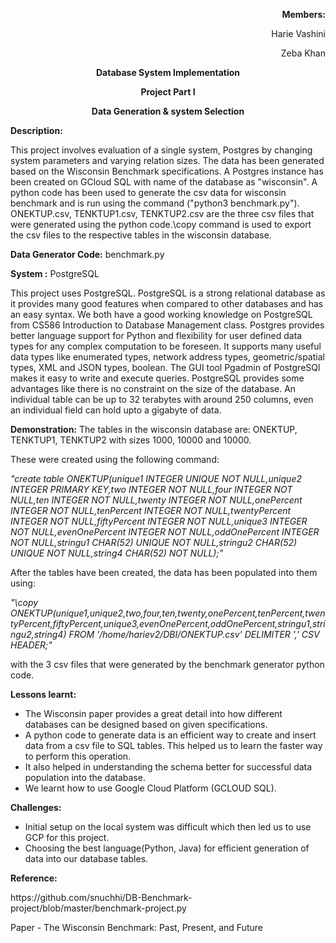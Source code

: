                                                                                   
                                                    
<p align= "right"> <b> Members:</b></p>
<p align= "right"> Harie Vashini </p>
<p align= "right"> Zeba Khan </p>

   <p align= "center"> <b> Database System Implementation</b></p>
   <p align= "center"> <b> Project Part I </b></p>
   <p align= "center"> <b>Data Generation & system Selection </b> </p>

<b>Description:</b>

This project involves evaluation of a single system, Postgres by changing system parameters and varying relation sizes. The data has been generated based on the Wisconsin Benchmark specifications. A Postgres instance has been created on GCloud SQL with name of the database as "wisconsin". A python code has been used to generate the csv data for wisconsin benchmark and is run using the command ("python3 benchmark.py"). ONEKTUP.csv, TENKTUP1.csv, TENKTUP2.csv are the three csv files that were generated using the python code.\copy command is used to export the csv files to the respective tables in the wisconsin database.

<b>Data Generator Code:</b> benchmark.py

<b>System :</b> PostgreSQL

This project uses PostgreSQL. PostgreSQL is a strong relational database as it provides many good features when compared to other databases and has an easy syntax. We both have a good working knowledge on PostgreSQL from CS586 Introduction to Database Management class. Postgres provides better language support for Python and flexibility for user defined data types for any complex computation to be foreseen. It supports many useful data types like enumerated types, network address types, geometric/spatial types, XML and JSON types, boolean. The GUI tool Pgadmin of PostgreSQl makes it easy to write and execute queries. PostgreSQL provides some advantages like there is no constraint on the size of the database. An individual table can be up to 32 terabytes with around 250 columns, even an individual field can hold upto a gigabyte of data. 

<b>Demonstration:</b>
The tables in the wisconsin database are:
ONEKTUP, TENKTUP1, TENKTUP2 with sizes 1000, 10000 and 10000. 

These were created using the following command:

*"create table ONEKTUP(unique1 INTEGER UNIQUE NOT NULL,unique2 INTEGER PRIMARY KEY,two INTEGER NOT NULL,four INTEGER NOT NULL,ten INTEGER NOT NULL,twenty INTEGER NOT NULL,onePercent INTEGER NOT NULL,tenPercent INTEGER NOT NULL,twentyPercent INTEGER NOT NULL,fiftyPercent INTEGER NOT NULL,unique3 INTEGER NOT NULL,evenOnePercent INTEGER NOT NULL,oddOnePercent INTEGER NOT NULL,stringu1 CHAR(52) UNIQUE NOT NULL,stringu2 CHAR(52) UNIQUE NOT NULL,string4 CHAR(52) NOT NULL);"*

After the tables have been created, the data has been populated into them using:

*"\copy ONEKTUP(unique1,unique2,two,four,ten,twenty,onePercent,tenPercent,twentyPercent,fiftyPercent,unique3,evenOnePercent,oddOnePercent,stringu1,stringu2,string4) FROM '/home/hariev2/DBI/ONEKTUP.csv' DELIMITER ',' CSV HEADER;"*

with the 3 csv files that were generated by the benchmark generator python code. 


<b>Lessons learnt:</b>
- The Wisconsin paper provides a great detail into how different databases can be designed based on given specifications. 
- A python code to generate data is an efficient way to create and insert data from a csv file to SQL tables. This helped us to learn the faster way to perform this operation.
- It also helped in understanding the schema better for successful data population into the database.
- We learnt how to use Google Cloud Platform (GCLOUD SQL). 

<b>Challenges:</b> 
- Initial setup on the local system was difficult which then led us to use GCP for this project.
- Choosing the best language(Python, Java) for efficient generation of data into our database tables.

<b>Reference:</b> 
<p>https://github.com/snuchhi/DB-Benchmark-project/blob/master/benchmark-project.py</p>
<p>Paper - The Wisconsin Benchmark: Past, Present, and Future</p>
